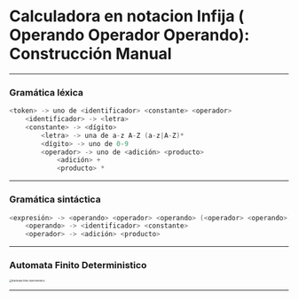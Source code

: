 # Calculadora en notacion Infija ( Operando Operador Operando): Construcción Manual 

---

### Gramática léxica 

```c
<token> -> uno de <identificador> <constante> <operador>
    <identificador> -> <letra>
    <constante> -> <dígito>
    	<letra> -> una de a-z A-Z (a-z|A-Z)*
    	<dígito> -> uno de 0-9
    	<operador> -> uno de <adición> <producto>
    		<adición> +
    		<producto> *
```

---

### Gramática sintáctica 

```c
<expresión> -> <operando> <operador> <operando> (<operador> <operando>)*
    <operando> -> <identificador> <constante>
    <operador> -> <adición> <producto>
```

---

### Automata Finito Deterministico 

<img src="/06-CalcInfManual/imgs/afd.png" alt="Autómata finito determinístico" style="zoom:30%;" />

---

